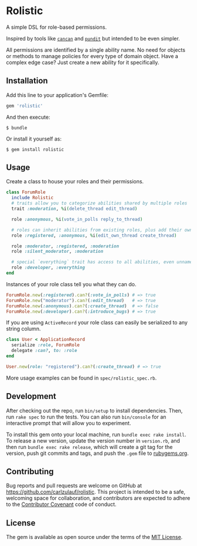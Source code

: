 # Rolistic

A simple DSL for role-based permissions.

Inspired by tools like [`cancan`](https://github.com/ryanb/cancan) and [`pundit`](https://github.com/elabs/pundit) but intended to be even simpler.

All permissions are identified by a single ability name. No need for objects or methods to manage policies for every type of domain object. Have a complex edge case? Just create a new ability for it specifically.

## Installation

Add this line to your application's Gemfile:

```ruby
gem 'rolistic'
```

And then execute:

    $ bundle

Or install it yourself as:

    $ gem install rolistic

## Usage

Create a class to house your roles and their permissions.

```ruby
class ForumRole
  include Rolistic
  # traits allow you to categorize abilities shared by multiple roles
  trait :moderation, %i(delete_thread edit_thread)

  role :anonymous, %i(vote_in_polls reply_to_thread)

  # roles can inherit abilities from existing roles, plus add their own
  role :registered, :anonymous, %i(edit_own_thread create_thread)

  role :moderator, :registered, :moderation
  role :silent_moderator, :moderation

  # special `everything` trait has access to all abilities, even unnamed ones
  role :developer, :everything
end
```

Instances of your role class tell you what they can do.

```ruby
ForumRole.new(:registered).can?(:vote_in_polls) # => true
ForumRole.new("moderator").can?(:edit_thread)   # => true
ForumRole.new(:anonymous).can?(:create_thread)  # => false
ForumRole.new(:developer).can?(:introduce_bugs) # => true
```

If you are using `ActiveRecord` your role class can easily be serialized to any string column.

```ruby
class User < ApplicationRecord
  serialize :role, ForumRole
  delegate :can?, to: :role
end

User.new(role: "registered").can?(:create_thread) # => true
```

More usage examples can be found in `spec/rolistic_spec.rb`.

## Development

After checking out the repo, run `bin/setup` to install dependencies. Then, run `rake spec` to run the tests. You can also run `bin/console` for an interactive prompt that will allow you to experiment.

To install this gem onto your local machine, run `bundle exec rake install`. To release a new version, update the version number in `version.rb`, and then run `bundle exec rake release`, which will create a git tag for the version, push git commits and tags, and push the `.gem` file to [rubygems.org](https://rubygems.org).

## Contributing

Bug reports and pull requests are welcome on GitHub at https://github.com/carlzulauf/rolistic. This project is intended to be a safe, welcoming space for collaboration, and contributors are expected to adhere to the [Contributor Covenant](http://contributor-covenant.org) code of conduct.


## License

The gem is available as open source under the terms of the [MIT License](http://opensource.org/licenses/MIT).
